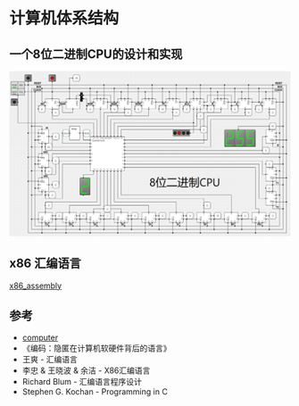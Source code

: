 # 计算机体系结构

## 一个8位二进制CPU的设计和实现

![CPU](image/cpu.png)

## x86 汇编语言

[x86_assembly](./x86_assembly/)

## 参考

- [computer](https://github.com/StevenBaby/computer)
- 《编码：隐匿在计算机软硬件背后的语言》
- 王爽 - 汇编语言
- 李忠 & 王晓波 & 余洁 - X86汇编语言
- Richard Blum - 汇编语言程序设计
- Stephen G. Kochan - Programming in C
